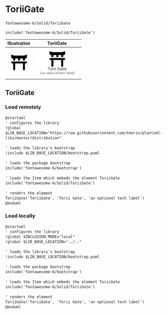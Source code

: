 # ToriiGate


```text
fontawesome-6/Solid/ToriiGate
```

```text
include('fontawesome-6/Solid/ToriiGate')
```



| Illustration | ToriiGate |
| :---: | :---: |
| ![illustration for Illustration](../../fontawesome-6/Solid/ToriiGate.png) | ![illustration for ToriiGate](../../fontawesome-6/Solid/ToriiGate.Local.png) |




## ToriiGate

### Load remotely
```plantuml
@startuml
' configures the library
!global $LIB_BASE_LOCATION="https://raw.githubusercontent.com/tmorin/plantuml-libs/master/distribution"

' loads the library's bootstrap
!include $LIB_BASE_LOCATION/bootstrap.puml

' loads the package bootstrap
include('fontawesome-6/bootstrap')

' loads the Item which embeds the element ToriiGate
include('fontawesome-6/Solid/ToriiGate')

' renders the element
ToriiGate('ToriiGate', 'Torii Gate', 'an optional tech label')
@enduml
```

### Load locally
```plantuml
@startuml
' configures the library
!global $INCLUSION_MODE="local"
!global $LIB_BASE_LOCATION="../.."

' loads the library's bootstrap
!include $LIB_BASE_LOCATION/bootstrap.puml

' loads the package bootstrap
include('fontawesome-6/bootstrap')

' loads the Item which embeds the element ToriiGate
include('fontawesome-6/Solid/ToriiGate')

' renders the element
ToriiGate('ToriiGate', 'Torii Gate', 'an optional tech label')
@enduml
```

